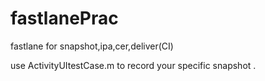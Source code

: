 # fastlanePrac
fastlane for snapshot,ipa,cer,deliver(CI)

use ActivityUItestCase.m to record your specific snapshot .
